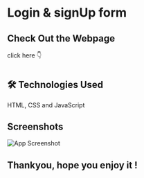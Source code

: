 # Login & signUp form

## Check Out the Webpage
click here 👇

#

## 🛠 Technologies Used
HTML, CSS and JavaScript

## Screenshots

![App Screenshot]([https://github.com/dilipraj28/Recipe-webSite/blob/master/screenshot/Screenshot.png](https://github.com/dilipraj28/logIn-signUp/blob/main/assets/Screenshot%202024-06-20%20203013.png))
## Thankyou, hope you enjoy it !
